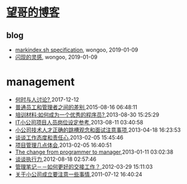 # [望哥的博客](http://blog.sisopipo.com)

## blog
* [markindex.sh specification](/markindex), wongoo, 2019-01-09
* [闪现的灵感](/flash-idea), wongoo, 2019-01-09
# management
* [何时与人讨论?](/2017/2017-12-12-discuss-with-others),2017-12-12
* [普通员工和管理者之间的差别](/2015/2015-08-16-diff-between-employee-and-manager),2015-08-16 06:48:11
* [培训材料:如何成为一个优秀的程序员?](/2013/2013-08-30-how-to-be-a-good-programmer),2013-08-30 15:25:29
* [IT小公司项目人员岗位设定参考](/2013/2013-08-11-jobs-for-little-company),2013-08-11 03:40:58
* [小公司技术人才正确的跳槽观念和面试注意事项](/2013/2013-04-18-notice-tips-when-job-hopping),2013-04-18 16:23:53
* [谈谈工作态度和责任心](/2013/2013-02-05-responsibility-and-attibute),2013-02-05 15:45:46
* [项目管理几点体会](/2013/2013-02-05-experience-of-project-management),2013-02-05 16:40:51
* [The change from programmer to manager](/2013/2013-01-11-the-change-from-programmer-to-manager),2013-01-11 03:02:38
* [谈谈执行力](/2012/2012-08-18-about-execution),2012-08-18 02:57:46
* [管理笔记－－如何更好的交接工作？](/2012/2012-03-29-how-to-hand-over-and-take-over-work),2012-03-29 15:11:03
* [关于小公司成立要注意一些事情](/2011/2011-07-12-tips_should_noticed_when_building_little_company),2011-07-12 16:40:24

